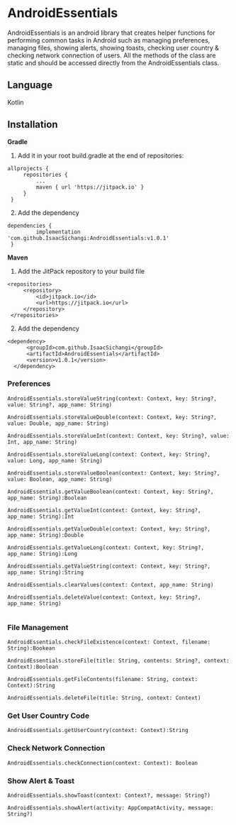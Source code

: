 # AndroidEssentials
AndroidEssentials is  an android library that creates helper functions for performing common tasks in Android
such as managing preferences, managing files, showing alerts, showing toasts, checking user country & checking network connection of users.
All the methods of the class are static and should be accessed directly from the AndroidEssentials class.

## Language

Kotlin

## Installation

**Gradle**

1.  Add it in your root build.gradle at the end of repositories:
   ```
   allprojects {
		repositories {
			...
			maven { url 'https://jitpack.io' }
		}
	}
  ```
 
 2. Add the dependency
   ```
   dependencies {
	        implementation 'com.github.IsaacSichangi:AndroidEssentials:v1.0.1'
	}
   ```
   **Maven**
   
   1. Add the JitPack repository to your build file
   
   ```
   <repositories>
		<repository>
		    <id>jitpack.io</id>
		    <url>https://jitpack.io</url>
		</repository>
	</repositories>
  ```
  2. Add the dependency
  ```
  <dependency>
	    <groupId>com.github.IsaacSichangi</groupId>
	    <artifactId>AndroidEssentials</artifactId>
	    <version>v1.0.1</version>
	</dependency>
  
   ```


### Preferences

```
AndroidEssentials.storeValueString(context: Context, key: String?, value: String?, app_name: String)

AndroidEssentials.storeValueDouble(context: Context, key: String?, value: Double, app_name: String)

AndroidEssentials.storeValueInt(context: Context, key: String?, value: Int, app_name: String)

AndroidEssentials.storeValueLong(context: Context, key: String?, value: Long, app_name: String)

AndroidEssentials.storeValueBoolean(context: Context, key: String?, value: Boolean, app_name: String)

AndroidEssentials.getValueBoolean(context: Context, key: String?, app_name: String):Boolean

AndroidEssentials.getValueInt(context: Context, key: String?, app_name: String):Int

AndroidEssentials.getValueDouble(context: Context, key: String?, app_name: String):Double

AndroidEssentials.getValueLong(context: Context, key: String?, app_name: String):Long

AndroidEssentials.getValueString(context: Context, key: String?, app_name: String):String

AndroidEssentials.clearValues(context: Context, app_name: String)

AndroidEssentials.deleteValue(context: Context, key: String?, app_name: String) 
      
```
### File Management
```
AndroidEssentials.checkFileExistence(context: Context, filename: String):Bookean
       
AndroidEssentials.storeFile(title: String, contents: String?, context: Context):Boolean
       
AndroidEssentials.getFileContents(filename: String, context: Context):String

AndroidEssentials.deleteFile(title: String, context: Context)

 ```
 ### Get User Country Code
 ```
 AndroidEssentials.getUserCountry(context: Context):String
 ```
 
 ### Check Network Connection
 
 ```   
 AndroidEssentials.checkConnection(context: Context): Boolean 
 ```
 
 ### Show Alert & Toast
 
 ```
 AndroidEssentials.showToast(context: Context?, message: String?)
   
 AndroidEssentials.showAlert(activity: AppCompatActivity, message: String?)
 ```
           




